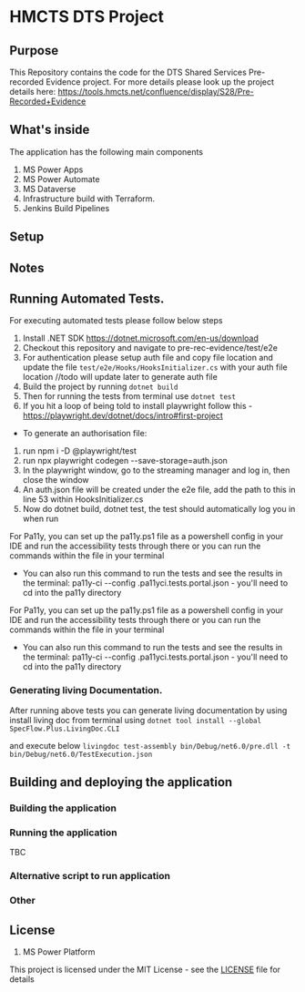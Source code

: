 # HMCTS DTS Project


## Purpose

This Repository contains the code for the DTS Shared Services Pre-recorded Evidence project.
For more details please look up the project details here: https://tools.hmcts.net/confluence/display/S28/Pre-Recorded+Evidence


## What's inside

The application has the following main components
1. MS Power Apps
2. MS Power Automate
3. MS Dataverse
4. Infrastructure build with Terraform.
5. Jenkins Build Pipelines


## Setup


## Notes

## Running Automated Tests.

For executing automated tests please follow below steps

1. Install .NET SDK https://dotnet.microsoft.com/en-us/download
2. Checkout this repository and navigate to pre-rec-evidence/test/e2e
3. For authentication please setup auth file and copy file location and update the file
   ``` test/e2e/Hooks/HooksInitializer.cs ``` with your auth file location
   //todo will update later to generate auth file
4. Build the project by running ``` dotnet build ```
5. Then for running the tests from terminal use ``` dotnet test ```
6. If you hit a loop of being told to install playwright follow this - https://playwright.dev/dotnet/docs/intro#first-project

- To generate an authorisation file:
1) run npm i -D @playwright/test
2) run npx playwright codegen --save-storage=auth.json
3) In the playwright window, go to the streaming manager and log in, then close the window
4) An auth.json file will be created under the e2e file, add the path to this in line 53 within HooksInitializer.cs
5) Now do dotnet build, dotnet test, the test should automatically log you in when run

For Pa11y, you can set up the pa11y.ps1 file as a powershell config in your IDE and run the accessibility tests through there or you can run the commands within the file in your terminal
- You can also run this command to run the tests and see the results in the terminal: pa11y-ci --config .pa11yci.tests.portal.json - you'll need to cd into the pa11y directory

For Pa11y, you can set up the pa11y.ps1 file as a powershell config in your IDE and run the accessibility tests through there or you can run the commands within the file in your terminal
- You can also run this command to run the tests and see the results in the terminal: pa11y-ci --config .pa11yci.tests.portal.json - you'll need to cd into the pa11y directory

### Generating living Documentation.

After running above tests you can generate living documentation by using
install living doc from terminal using
```dotnet tool install --global SpecFlow.Plus.LivingDoc.CLI ```

and execute below
``` livingdoc test-assembly bin/Debug/net6.0/pre.dll -t bin/Debug/net6.0/TestExecution.json ```

## Building and deploying the application

### Building the application

### Running the application

TBC


### Alternative script to run application



### Other


## License
1. MS Power Platform

This project is licensed under the MIT License - see the [LICENSE](LICENSE) file for details

